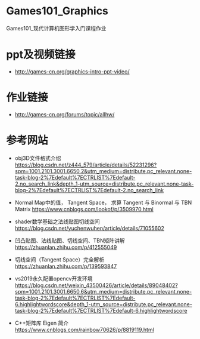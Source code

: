 # Games101_Graphics
 Games101_现代计算机图形学入门课程作业

# ppt及视频链接
- http://games-cn.org/graphics-intro-ppt-video/
# 作业链接
- http://games-cn.org/forums/topic/allhw/
# 参考网站
- obj3D文件格式介绍 
https://blog.csdn.net/z444_579/article/details/52231296?spm=1001.2101.3001.6650.2&utm_medium=distribute.pc_relevant.none-task-blog-2%7Edefault%7ECTRLIST%7Edefault-2.no_search_link&depth_1-utm_source=distribute.pc_relevant.none-task-blog-2%7Edefault%7ECTRLIST%7Edefault-2.no_search_link
- Normal Map中的值， Tangent Space， 求算 Tangent 与 Binormal 与 TBN Matrix
https://www.cnblogs.com/lookof/p/3509970.html
- shader数学基础之法线贴图切线空间
https://blog.csdn.net/yuchenwuhen/article/details/71055602
- 凹凸贴图、法线贴图、切线空间、TBN矩阵讲解
https://zhuanlan.zhihu.com/p/412555049
- 切线空间（Tangent Space）完全解析
https://zhuanlan.zhihu.com/p/139593847

- vs2019永久配置opencv开发环境
https://blog.csdn.net/weixin_43500426/article/details/89048402?spm=1001.2101.3001.6650.6&utm_medium=distribute.pc_relevant.none-task-blog-2%7Edefault%7ECTRLIST%7Edefault-6.highlightwordscore&depth_1-utm_source=distribute.pc_relevant.none-task-blog-2%7Edefault%7ECTRLIST%7Edefault-6.highlightwordscore
- C++矩阵库 Eigen 简介
https://www.cnblogs.com/rainbow70626/p/8819119.html
